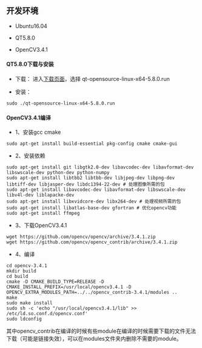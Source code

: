 ## 开发环境
* Ubuntu16.04

* QT5.8.0

* OpenCV3.4.1

#### QT5.8.0下载与安装
- 下载：
进入[下载页面](http://download.qt.io/archive/qt/5.8/5.8.0/)，选择 qt-opensource-linux-x64-5.8.0.run

- 安装：
```
sudo ./qt-opensource-linux-x64-5.8.0.run
```

#### OpenCV3.4.1编译
- 1、安装gcc cmake
```
sudo apt-get install build-essential pkg-config cmake cmake-gui
```
- 2、安装依赖
```
sudo apt-get install git libgtk2.0-dev libavcodec-dev libavformat-dev libswscale-dev python-dev python-numpy
sudo apt-get install libtbb2 libtbb-dev libjpeg-dev libpng-dev libtiff-dev libjasper-dev libdc1394-22-dev # 处理图像所需的包
sudo apt-get install libavcodec-dev libavformat-dev libswscale-dev libv4l-dev liblapacke-dev
sudo apt-get install libxvidcore-dev libx264-dev # 处理视频所需的包
sudo apt-get install libatlas-base-dev gfortran # 优化opencv功能
sudo apt-get install ffmpeg
```
- 3、下载OpenCV3.4.1
```
wget https://github.com/opencv/opencv/archive/3.4.1.zip 
wget https://github.com/opencv/opencv_contrib/archive/3.4.1.zip
```
- 4、编译
```
cd opencv-3.4.1
mkdir build
cd build
cmake -D CMAKE_BUILD_TYPE=RELEASE -D CMAKE_INSTALL_PREFIX=/usr/local/opencv3.4.1 -D OPENCV_EXTRA_MODULES_PATH=../../opencv_contrib-3.4.1/modules ..
make
sudo make install
sudo sh -c 'echo "/usr/local/opencv3.4.1/lib" >> /etc/ld.so.conf.d/opencv.conf'
sudo ldconfig
```
其中opencv_contrib在编译的时候有些module在编译的时候需要下载的文件无法下载（可能是链接失效），可以在modules文件夹内删除不需要的module。
